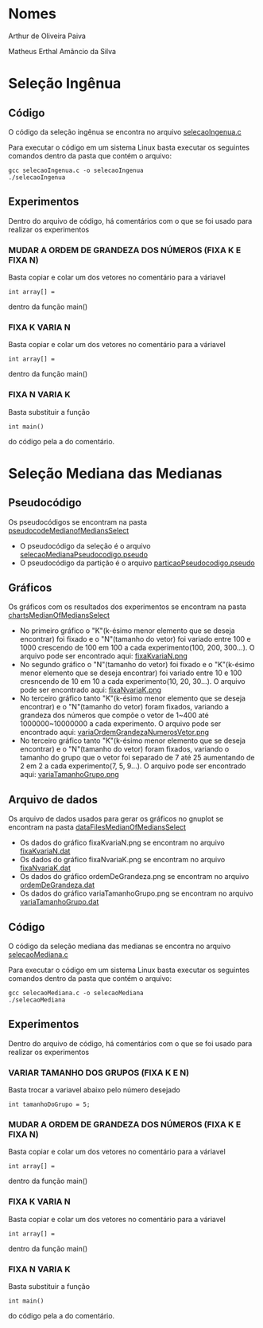 # Nomes
Arthur de Oliveira Paiva

Matheus Erthal Amâncio da Silva

# Seleção Ingênua

## Código

O código da seleção ingênua se encontra no arquivo [selecaoIngenua.c](/selecaoIngenua.c)

Para executar o código em um sistema Linux basta executar os seguintes comandos dentro da pasta que contém o arquivo:
```
gcc selecaoIngenua.c -o selecaoIngenua
./selecaoIngenua
```
## Experimentos

Dentro do arquivo de código, há comentários com o que se foi usado para realizar os experimentos

### MUDAR A ORDEM DE GRANDEZA DOS NÚMEROS (FIXA K E FIXA N)

Basta copiar e colar um dos vetores no comentário para a váriavel
```
int array[] =
```
dentro da função main()

### FIXA K VARIA N

Basta copiar e colar um dos vetores no comentário para a váriavel
```
int array[] =
```
dentro da função main()

### FIXA N VARIA K

Basta substituir a função
```
int main()
```
do código pela a do comentário.

# Seleção Mediana das Medianas
## Pseudocódigo

Os pseudocódigos se encontram na pasta [pseudocodeMedianofMediansSelect](/pseudocodeMedianofMediansSelect)
- O pseudocódigo da seleção é o arquivo [selecaoMedianaPseudocodigo.pseudo](/pseudocodeMedianofMediansSelect/selecaoMedianaPseudocodigo.pseudo)
- O pseudocódigo da partição é o arquivo [particaoPseudocodigo.pseudo](/pseudocodeMedianofMediansSelect/particaoPseudocodigo.pseudo)

## Gráficos

Os gráficos com os resultados dos experimentos se encontram na pasta [chartsMedianOfMediansSelect](/chartsMedianOfMediansSelect)
- No primeiro gráfico o "K"(k-ésimo menor elemento que se deseja encontrar) foi fixado e o "N"(tamanho do vetor) foi variado entre 100 e 1000 crescendo de 100 em 100 a cada experimento(100, 200, 300...).
O arquivo pode ser encontrado aqui: [fixaKvariaN.png](/chartsMedianOfMediansSelect/fixaKvariaN.png)
- No segundo gráfico o "N"(tamanho do vetor) foi fixado e o "K"(k-ésimo menor elemento que se deseja encontrar) foi variado entre 10 e 100 cresncendo de 10 em 10 a cada experimento(10, 20, 30...).
O arquivo pode ser encontrado aqui: [fixaNvariaK.png](/chartsMedianOfMediansSelect/fixaNvariaK.png)
- No terceiro gráfico tanto "K"(k-ésimo menor elemento que se deseja encontrar) e o "N"(tamanho do vetor) foram fixados, variando a grandeza dos números que compõe o vetor de 1\~400 até 1000000\~10000000 a cada experimento.
O arquivo pode ser encontrado aqui: [variaOrdemGrandezaNumerosVetor.png](/chartsMedianOfMediansSelect/variaOrdemGrandezaNumerosVetor.png)
- No terceiro gráfico tanto "K"(k-ésimo menor elemento que se deseja encontrar) e o "N"(tamanho do vetor) foram fixados, variando o tamanho do grupo que o vetor foi separado de 7 até 25 aumentando de 2 em 2 a cada experimento(7, 5, 9...).
O arquivo pode ser encontrado aqui: [variaTamanhoGrupo.png](/chartsMedianOfMediansSelect/variaTamanhoGrupo.png)

## Arquivo de dados

Os arquivo de dados usados para gerar os gráficos no gnuplot se encontram na pasta [dataFilesMedianOfMediansSelect](/dataFilesMedianOfMediansSelect)
- Os dados do gráfico fixaKvariaN.png se encontram no arquivo [fixaKvariaN.dat](/dataFilesMedianOfMediansSelect/fixaKvariaN.dat)
- Os dados do gráfico fixaNvariaK.png se encontram no arquivo [fixaNvariaK.dat](/dataFilesMedianOfMediansSelect/fixaNvariaK.dat)
- Os dados do gráfico ordemDeGrandeza.png se encontram no arquivo [ordemDeGrandeza.dat](/dataFilesMedianOfMediansSelect/ordemDeGrandeza.dat)
- Os dados do gráfico variaTamanhoGrupo.png se encontram no arquivo [variaTamanhoGrupo.dat](/dataFilesMedianOfMediansSelect/variaTamanhoGrupo.dat)

## Código

O código da seleção mediana das medianas se encontra no arquivo [selecaoMediana.c](/selecaoMediana.c)

Para executar o código em um sistema Linux basta executar os seguintes comandos dentro da pasta que contém o arquivo:
```
gcc selecaoMediana.c -o selecaoMediana
./selecaoMediana
```

## Experimentos

Dentro do arquivo de código, há comentários com o que se foi usado para realizar os experimentos

### VARIAR TAMANHO DOS GRUPOS (FIXA K E N)

Basta trocar a variavel abaixo pelo número desejado

```
int tamanhoDoGrupo = 5;
```

### MUDAR A ORDEM DE GRANDEZA DOS NÚMEROS (FIXA K E FIXA N)

Basta copiar e colar um dos vetores no comentário para a váriavel
```
int array[] =
```
dentro da função main()

### FIXA K VARIA N

Basta copiar e colar um dos vetores no comentário para a váriavel
```
int array[] =
```
dentro da função main()

### FIXA N VARIA K

Basta substituir a função
```
int main()
```
do código pela a do comentário.
